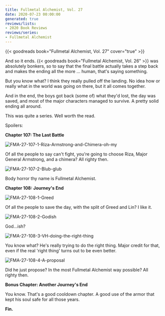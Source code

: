 ```yaml
---
title: Fullmetal Alchemist, Vol. 27
date: 2020-07-23 00:00:00
generated: true
reviews/lists:
- 2020 Book Reviews
reviews/series:
- Fullmetal Alchemist
---
```

{{< goodreads book="Fullmetal Alchemist, Vol. 27" cover="true" >}}

And so it ends. {{< goodreads book="Fullmetal Alchemist, Vol. 26" >}} was absolutely bonkers, so to say that the final battle actually takes a step back and makes the ending all the more ... human, that's saying something.  

But you know what? I think they really pulled off the landing. No idea how or really what in the world was going on there, but it all comes together.  

<!--more-->

And in the end, the boys got back (some of) what they'd lost, the day was saved, and most of the major characters managed to survive. A pretty solid ending all around.  

This was quite a series. Well worth the read.  

Spoilers:  

 **Chapter 107: The Last Battle**  

![FMA-27-107-1-Riza-Armstrong-and-Chimera-oh-my](/embeds/books/attachments/fma-27-107-1-riza-armstrong-and-chimera-oh-my.png)  

Of all the people to say can't fight, you're going to choose Riza, Major General Armstrong, and a chimera? All righty then.  

![FMA-27-107-2-Blub-glub](/embeds/books/attachments/fma-27-107-2-blub-glub.png)  

Body horror thy name is Fullmetal Alchemist.  

**Chapter 108: Journey's End**  

![FMA-27-108-1-Greed](/embeds/books/attachments/fma-27-108-1-greed.png)  

Of all the people to save the day, with the split of Greed and Lin? I like it.  

![FMA-27-108-2-Godish](/embeds/books/attachments/fma-27-108-2-godish.png)  

God...ish?  

![FMA-27-108-3-VH-doing-the-right-thing](/embeds/books/attachments/fma-27-108-3-vh-doing-the-right-thing.png)  

You know what? He's really trying to do the right thing. Major credit for that, even if the real 'right thing' turns out to be even better.  

![FMA-27-108-4-A-proposal](/embeds/books/attachments/fma-27-108-4-a-proposal.png)  

Did he just propose? In the most Fullmetal Alchemist way possible? All righty then.  

**Bonus Chapter: Another Journey's End**  

You know. That's a good cooldown chapter. A good use of the armor that kept his soul safe for all those years.  

**Fin.**


